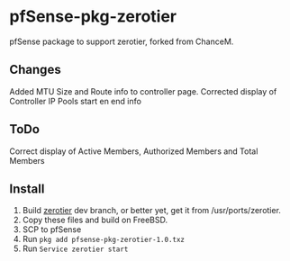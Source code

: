# pfSense-pkg-zerotier
pfSense package to support zerotier, forked from ChanceM. 

## Changes
Added MTU Size and Route info to controller page.
Corrected display of Controller IP Pools start en end info

## ToDo
Correct display of Active Members, Authorized Members and Total Members

## Install
1. Build [zerotier](https://github.com/zerotier/ZeroTierOne) dev branch, or better yet, get it from /usr/ports/zerotier.
2. Copy these files and build on FreeBSD.
3. SCP to pfSense
4. Run `pkg add pfsense-pkg-zerotier-1.0.txz`
5. Run `Service zerotier start`
